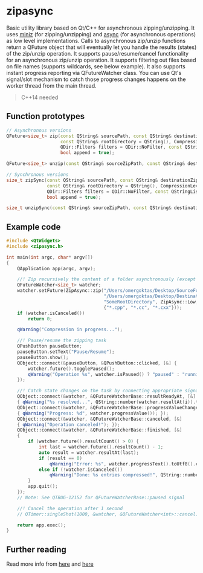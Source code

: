 # zipasync

Basic utility library based on Qt/C++ for asynchronous zipping/unzipping. It uses [miniz](https://github.com/richgel999/miniz) (for zipping/unzipping) and [async](https://github.com/omergoktas/async) (for asynchronous operations) as low level implementations. Calls to asynchronous zip/unzip functions return a QFuture object that will eventually let you handle the results (states) of the zip/unzip operation. It supports pause/resume/cancel functionality for an asynchronous zip/unzip operation. It supports filtering out files based on file names (supports wildcards, see below example). It also supports instant progress reporting via QFutureWatcher class. You can use Qt's signal/slot mechanism to catch those progress changes happens on the worker thread from the main thread.

> C++14 needed


## Function prototypes

```cpp
// Asynchronous versions
QFuture<size_t> zip(const QString& sourcePath, const QString& destinationZipPath,
                    const QString& rootDirectory = QString(), CompressionLevel compressionLevel = Medium,
                    QDir::Filters filters = QDir::NoFilter, const QStringList& nameFilters = {},
                    bool append = true);

QFuture<size_t> unzip(const QString& sourceZipPath, const QString& destinationPath, bool overwrite = false);

// Synchronous versions
size_t zipSync(const QString& sourcePath, const QString& destinationZipPath,
               const QString& rootDirectory = QString(), CompressionLevel compressionLevel = Medium,
               QDir::Filters filters = QDir::NoFilter, const QStringList& nameFilters = {},
               bool append = true);

size_t unzipSync(const QString& sourceZipPath, const QString& destinationPath, bool overwrite = false);
```


## Example code

```cpp
#include <QtWidgets>
#include <zipasync.h>

int main(int argc, char* argv[])
{
    QApplication app(argc, argv);

    //! Zip recursively the content of a folder asynchronously (except C++ source files)
    QFutureWatcher<size_t> watcher;
    watcher.setFuture(ZipAsync::zip("/Users/omergoktas/Desktop/SourceFolder",
                                    "/Users/omergoktas/Desktop/Destination.zip",
                                    "SomeRootDirectory", ZipAsync::Low, QDir::NoFilter,
                                    {"*.cpp", "*.cc", "*.cxx"}));
    if (watcher.isCanceled())
        return 0;

    qWarning("Compression in progress...");

    //! Pause/resume the zipping task
    QPushButton pauseButton;
    pauseButton.setText("Pause/Resume");
    pauseButton.show();
    QObject::connect(&pauseButton, &QPushButton::clicked, [&] {
        watcher.future().togglePaused();
        qWarning("Operation %s", watcher.isPaused() ? "paused" : "running");
    });

    //! Catch state changes on the task by connecting appropriate signals to slots
    QObject::connect(&watcher, &QFutureWatcherBase::resultReadyAt, [&] (int i)
    { qWarning("%s resolved...", QString::number(watcher.resultAt(i)).toUtf8().constData()); });
    QObject::connect(&watcher, &QFutureWatcherBase::progressValueChanged, [&]
    { qWarning("Progress: %d", watcher.progressValue()); });
    QObject::connect(&watcher, &QFutureWatcherBase::canceled, [&]
    { qWarning("Operation canceled!"); });
    QObject::connect(&watcher, &QFutureWatcherBase::finished, [&]
    {
        if (watcher.future().resultCount() > 0) {
            int last = watcher.future().resultCount() - 1;
            auto result = watcher.resultAt(last);
            if (result == 0)
                qWarning("Error: %s", watcher.progressText().toUtf8().constData());
            else if (!watcher.isCanceled())
                qWarning("Done: %s entries compressed!", QString::number(result).toUtf8().constData());
        }
        app.quit();
    });
    // Note: See QTBUG-12152 for QFutureWatcherBase::paused signal

    //! Cancel the operation after 1 second
    // QTimer::singleShot(1000, &watcher, &QFutureWatcher<int>::cancel);

    return app.exec();
}
```


## Further reading
Read more info from [here](https://github.com/omergoktas/zipasync/blob/bd5385f0d16b064574d7e57066144f2f26e99416/zipasync.cpp#L496) and [here](https://github.com/omergoktas/zipasync/blob/bd5385f0d16b064574d7e57066144f2f26e99416/zipasync.cpp#L644)
